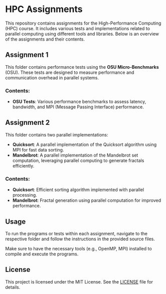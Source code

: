 # HPC Assignments

This repository contains assignments for the High-Performance Computing (HPC) course. It includes various tests and implementations related to parallel computing using different tools and libraries. Below is an overview of the assignments and their contents.

## Assignment 1

This folder contains performance tests using the **OSU Micro-Benchmarks** (OSU). These tests are designed to measure performance and communication overhead in parallel systems.

### Contents:
- **OSU Tests**: Various performance benchmarks to assess latency, bandwidth, and MPI (Message Passing Interface) performance.

## Assignment 2

This folder contains two parallel implementations:
- **Quicksort**: A parallel implementation of the Quicksort algorithm using MPI for fast data sorting.
- **Mandelbrot**: A parallel implementation of the Mandelbrot set computation, leveraging parallel computing to generate fractals efficiently.

### Contents:
- **Quicksort**: Efficient sorting algorithm implemented with parallel processing.
- **Mandelbrot**: Fractal generation using parallel computation for improved performance.

## Usage

To run the programs or tests within each assignment, navigate to the respective folder and follow the instructions in the provided source files.

Make sure to have the necessary tools (e.g., OpenMP, MPI) installed to compile and execute the programs.

## License

This project is licensed under the MIT License. See the [LICENSE](LICENSE) file for details.
